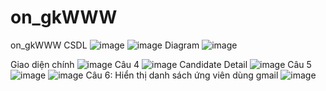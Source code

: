 # on_gkWWW
on_gkWWW
CSDL
![image](https://github.com/yw07761/on_gkWWW/assets/89188722/f343505d-594f-4392-b22e-9d92726e9270)
![image](https://github.com/yw07761/on_gkWWW/assets/89188722/e5ebffe8-9567-4bd1-8c92-d0e9cde94962)
Diagram
![image](https://github.com/yw07761/on_gkWWW/assets/89188722/64946c01-a86c-464d-a83a-29c344ea70a6)

Giao diện chính
![image](https://github.com/yw07761/on_gkWWW/assets/89188722/59292ef6-45f7-404e-ba6f-0d192a548d18)
Câu 4
![image](https://github.com/yw07761/on_gkWWW/assets/89188722/32865383-4472-4f7a-ab3c-6d96c6361765)
Candidate Detail
![image](https://github.com/yw07761/on_gkWWW/assets/89188722/41c5909b-538e-4782-ab7d-c1ee7c473ecc)
Câu 5
![image](https://github.com/yw07761/on_gkWWW/assets/89188722/a37db262-417e-49bb-b64d-bab7e1c78f7c)
![image](https://github.com/yw07761/on_gkWWW/assets/89188722/3796863d-9a97-496f-8fac-e1f0ec478c50)
Câu 6: Hiển thị danh sách ứng viên dùng gmail
![image](https://github.com/yw07761/on_gkWWW/assets/89188722/e2fb8def-bc04-40ca-96b2-906c025aa038)

